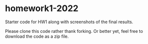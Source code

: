 # homework1-2022
Starter code for HW1 along with screenshots of the final results.

Please clone this code rather thank forking.  Or better yet, feel free to download the code as a zip file.
